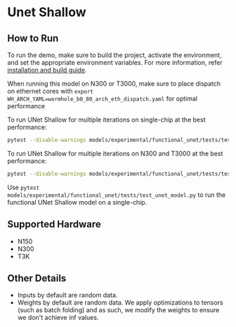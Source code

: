 # Unet Shallow

## How to Run

To run the demo, make sure to build the project, activate the environment, and set the appropriate environment variables.
For more information, refer [installation and build guide](https://docs.tenstorrent.com/tt-metalium/latest/get_started/get_started.html#install-and-build).

When running this model on N300 or T3000, make sure to place dispatch on ethernet cores with `export WH_ARCH_YAML=wormhole_b0_80_arch_eth_dispatch.yaml` for optimal performance

To run UNet Shallow for multiple iterations on single-chip at the best performance:

```sh
pytest --disable-warnings models/experimental/functional_unet/tests/test_unet_trace.py::test_unet_trace_2cq_same_io
```

To run UNet Shallow for multiple iterations on N300 and T3000 at the best performance:

```sh
pytest --disable-warnings models/experimental/functional_unet/tests/test_unet_trace.py::test_unet_trace_2cq_multi_device
````

Use `pytest models/experimental/functional_unet/tests/test_unet_model.py` to run the functional UNet Shallow model on a single-chip.

## Supported Hardware

- N150
- N300
- T3K

## Other Details

- Inputs by default are random data.
- Weights by default are random data. We apply optimizations to tensors (such as batch folding) and as such, we modify the weights to ensure we don't achieve inf values.
